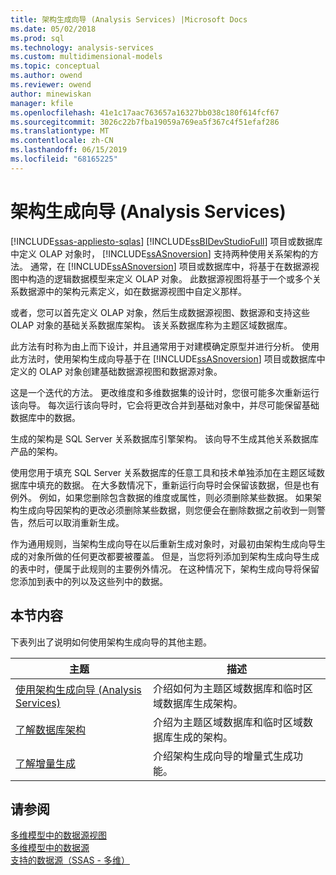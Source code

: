 ```yaml
---
title: 架构生成向导 (Analysis Services) |Microsoft Docs
ms.date: 05/02/2018
ms.prod: sql
ms.technology: analysis-services
ms.custom: multidimensional-models
ms.topic: conceptual
ms.author: owend
ms.reviewer: owend
author: minewiskan
manager: kfile
ms.openlocfilehash: 41e1c17aac763657a16327bb038c180f614fcf67
ms.sourcegitcommit: 3026c22b7fba19059a769ea5f367c4f51efaf286
ms.translationtype: MT
ms.contentlocale: zh-CN
ms.lasthandoff: 06/15/2019
ms.locfileid: "68165225"
---
```

# <a name="schema-generation-wizard-analysis-services"></a>架构生成向导 (Analysis Services)
[!INCLUDE[ssas-appliesto-sqlas](../../includes/ssas-appliesto-sqlas.md)]
  [!INCLUDE[ssBIDevStudioFull](../../includes/ssbidevstudiofull-md.md)] 项目或数据库中定义 OLAP 对象时， [!INCLUDE[ssASnoversion](../../includes/ssasnoversion-md.md)] 支持两种使用关系架构的方法。 通常，在 [!INCLUDE[ssASnoversion](../../includes/ssasnoversion-md.md)] 项目或数据库中，将基于在数据源视图中构造的逻辑数据模型来定义 OLAP 对象。 此数据源视图将基于一个或多个关系数据源中的架构元素定义，如在数据源视图中自定义那样。  
  
 或者，您可以首先定义 OLAP 对象，然后生成数据源视图、数据源和支持这些 OLAP 对象的基础关系数据库架构。 该关系数据库称为主题区域数据库。  
  
 此方法有时称为由上而下设计，并且通常用于对建模确定原型并进行分析。 使用此方法时，使用架构生成向导基于在 [!INCLUDE[ssASnoversion](../../includes/ssasnoversion-md.md)] 项目或数据库中定义的 OLAP 对象创建基础数据源视图和数据源对象。  
  
 这是一个迭代的方法。 更改维度和多维数据集的设计时，您很可能多次重新运行该向导。 每次运行该向导时，它会将更改合并到基础对象中，并尽可能保留基础数据库中的数据。  
  
 生成的架构是 SQL Server 关系数据库引擎架构。 该向导不生成其他关系数据库产品的架构。  
  
 使用您用于填充 SQL Server 关系数据库的任意工具和技术单独添加在主题区域数据库中填充的数据。 在大多数情况下，重新运行向导时会保留该数据，但是也有例外。 例如，如果您删除包含数据的维度或属性，则必须删除某些数据。 如果架构生成向导因架构的更改必须删除某些数据，则您便会在删除数据之前收到一则警告，然后可以取消重新生成。  
  
 作为通用规则，当架构生成向导在以后重新生成对象时，对最初由架构生成向导生成的对象所做的任何更改都要被覆盖。 但是，当您将列添加到架构生成向导生成的表中时，便属于此规则的主要例外情况。 在这种情况下，架构生成向导将保留您添加到表中的列以及这些列中的数据。  
  
## <a name="in-this-section"></a>本节内容  
 下表列出了说明如何使用架构生成向导的其他主题。  
  
|主题|描述|  
|-----------|-----------------|  
|[使用架构生成向导 (Analysis Services)](../../analysis-services/multidimensional-models/use-the-schema-generation-wizard-analysis-services.md)|介绍如何为主题区域数据库和临时区域数据库生成架构。|  
|[了解数据库架构](../../analysis-services/multidimensional-models/understanding-the-database-schemas.md)|介绍为主题区域数据库和临时区域数据库生成的架构。|  
|[了解增量生成](../../analysis-services/multidimensional-models/understanding-incremental-generation.md)|介绍架构生成向导的增量式生成功能。|  
  
## <a name="see-also"></a>请参阅  
 [多维模型中的数据源视图](../../analysis-services/multidimensional-models/data-source-views-in-multidimensional-models.md)   
 [多维模型中的数据源](../../analysis-services/multidimensional-models/data-sources-in-multidimensional-models.md)   
 [支持的数据源（SSAS - 多维）](../../analysis-services/multidimensional-models/supported-data-sources-ssas-multidimensional.md)  
  
  
